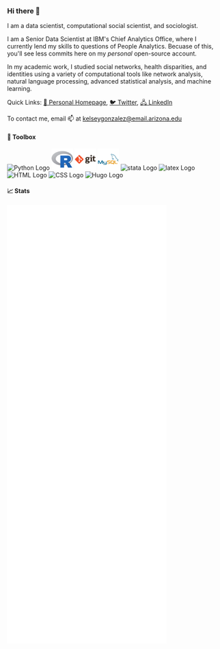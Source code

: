 ### Hi there 👋

I am a data scientist, computational social scientist, and sociologist. 

I am a Senior Data Scientist at IBM's Chief Analytics Office, where I currently lend my skills to questions of People Analytics. Becuase of this, you'll see less commits here on my _personal_ open-source account. 

In my academic work, I studied social networks, health disparities, and identities using a variety of computational tools like network analysis, natural language processing, advanced statistical analysis, and machine learning. 

Quick Links: [🔗 Personal Homepage](https://kelseygonzalez.github.io/), [🐦 Twitter](https://twitter.com/KelseyEGonzalez), [🖧 LinkedIn](https://www.linkedin.com/in/kelseygonzalez/)

To contact me, email 📫 at kelseygonzalez@email.arizona.edu

#### 🧰 Toolbox 
<img src="https://cdn.worldvectorlogo.com/logos/python-4.svg" alt="Python Logo" width="50" height="50"/>  <img src="https://raw.githubusercontent.com/devicons/devicon/master/icons/r/r-original.svg" alt="R Logo" width="50" height="50"/> <img src="https://raw.githubusercontent.com/devicons/devicon/master/icons/git/git-original-wordmark.svg" alt="Git Logo" width="50" height="50"/> <img src="https://raw.githubusercontent.com/devicons/devicon/master/icons/mysql/mysql-original-wordmark.svg" alt="SQL Logo" width="50" height="50"/> <img src="https://upload.wikimedia.org/wikipedia/commons/5/5c/Stata_Logo.svg" alt="stata Logo" width="90" height="50"/> <img src="https://cdn.worldvectorlogo.com/logos/latex.svg" alt="latex Logo" width="50" height="50"/> <img src="https://cdn.worldvectorlogo.com/logos/html5-2.svg" alt="HTML Logo" width="50" height="50"/> <img src="https://cdn.worldvectorlogo.com/logos/css-3.svg" alt="CSS Logo" width="50" height="50"/> <img src="https://d33wubrfki0l68.cloudfront.net/c38c7334cc3f23585738e40334284fddcaf03d5e/2e17c/images/hugo-logo-wide.svg" alt="Hugo Logo" width="50" height="50"/>


#### 📈 Stats 

![Metrics](https://github.com/kelseygonzalez/kelseygonzalez/raw/main/github-metrics.svg)
